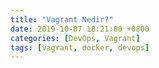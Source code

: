 ```yaml
---
title: "Vagrant Nedir?"
date: 2019-10-07 18:21:00 +0800
categories: [DevOps, Vagrant]
tags: [vagrant, docker, devops]
---
```

